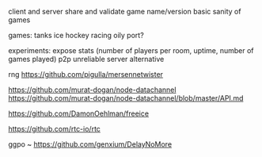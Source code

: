 client and server share and validate game name/version
basic sanity of games

games:
tanks
ice hockey
racing
oily port?


experiments:
expose stats (number of players per room, uptime, number of games played)
p2p unreliable server alternative


rng
https://github.com/pigulla/mersennetwister


https://github.com/murat-dogan/node-datachannel
  https://github.com/murat-dogan/node-datachannel/blob/master/API.md


https://github.com/DamonOehlman/freeice


https://github.com/rtc-io/rtc


ggpo ~ https://github.com/genxium/DelayNoMore
